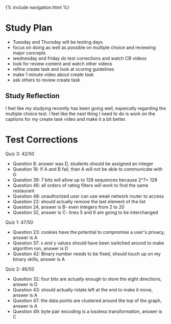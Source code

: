 {% include navigation.html %} 

# Study Plan

- Tuesday and Thursday will be testing days
- focus on doing as well as possible on multiple choice and reviewing major concepts
- wednesday and friday do test corrections and watch CB videos
- look for review content and watch other videos
- refine create task and look at scoring guidelines
- make 1 minute video about create task
- ask others to review create task

## Study Reflection

I feel like my studying recently has been going well, espeically regarding the multiple choice test. I feel like the next thing I need to do is work on the captions for my create task video and make it a bit better. 

# Test Corrections

Quiz 3: 42/50

- Question 8: answer was D, students should be assigned an integer
- Question 18: If A and B fail, than A will not be able to communicate with G
- Question 39: 7 bits will allow up to 128 sequences because 2^7= 128
- Question 46: all orders of rating filters will work to find the same restaurant
- Question 48: unauthorized user can use weak network router to access
- Question 22: should actually remove the last element of the list
- Question 24, answer is B- even integers from 2 to 20
- Question 32, answer is C- lines 5 and 6 are going to be interchanged



Quiz 1: 47/50

- Question 23: cookies have the potential to compromise a user's privacy, answer is A
- Question 37: x and y values should have been switched around to make algorithm run, answer is D
- Question 42: Binary number needs to be fixed, should touch up on my binary skills, answer is A

Quiz 2: 46/50

- Question 32: four bits are actually enough to store the eight directions, answer is D
- Question 43: should actually rotate left at the end to make it move, answer is A
- Question 47: the data points are clustered around the top of the graph, answer is A
- Question 49: byte pair encoding is a lossless transformation, answer is C

